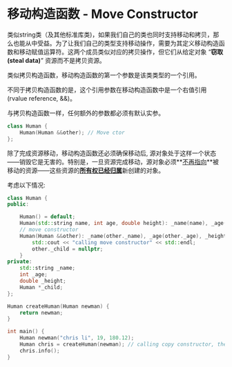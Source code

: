 # 移动构造函数 - Move Constructor

类似string类（及其他标准库类)，如果我们自己的类也同时支持移动和拷贝，那么也能从中受益。为了让我们自己的类型支持移动操作，需要为其定义移动构造函数和移动赋值运算符。这两个成员类似对应的拷贝操作，但它们从给定对象 “**窃取 (steal data)**” 资源而不是拷贝资源。

类似拷贝构造函数，移动构造函数的第一个参数是该类类型的一个引用。

不同于拷贝构造函数的是，这个引用参数在移动构造函数中是一个右值引用 (rvalue reference, &&)。

与拷贝构造函数一样，任何额外的参数都必须有默认实参。

```cpp
class Human {
	Human(Human &&other); // Move ctor
};
```

除了完成资源移动，移动构造函数还必须确保移动后, 源对象处于这样一个状态——销毁它是无害的。特别是，一旦资源完成移动，源对象必须**<u>不再指向</u>**被移动的资源——这些资源的<u>**所有权已经归属**</u>新创建的对象。

考虑以下情况:

```cpp
class Human {
public:    

    Human() = default;
    Human(std::string name, int age, double height): _name(name), _age(age), _height(height), _child(nullptr) {}
    // move constructor
    Human(Human &&other): _name(other._name), _age(other._age), _height(other._height), _child(other._child) {
        std::cout << "calling move constructor" << std::endl;
        other._child = nullptr;
    }
private:
    std::string _name;
    int _age;
    double _height;
    Human *_child;
};

Human createHuman(Human newman) {
    return newman;
}

int main() {
    Human newman("chris li", 19, 180.12);
    Human chris = createHuman(newman); // calling copy constructor, then will call move constructor
    chris.info();
}
```



